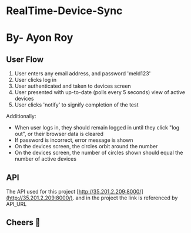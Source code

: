 # RealTime-Device-Sync

By- Ayon Roy
===


User Flow
---
1. User enters any email address, and password 'meld123'
2. User clicks log in
3. User authenticated and taken to devices screen
4. User presented with up-to-date (polls every 5 seconds) view of active devices
5. User clicks 'notify' to signify completion of the test

Additionally:
- When user logs in, they should remain logged in until they click "log out", or their browser data is cleared
- If password is incorrect, error message is shown
- On the devices screen, the circles orbit around the number
- On the devices screen, the number of circles shown should equal the number of active devices

API
---
The API used for this project [http://35.201.2.209:8000/](http://35.201.2.209:8000/). and in the project the link is referenced by API_URL

Cheers 🎉
---